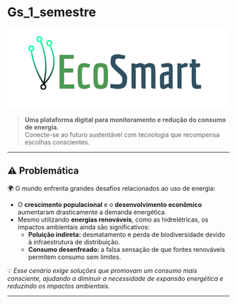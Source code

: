 # Gs_1_semestre

![EcoSmart Logo](./imgs/EcoSmart_semfundo.png)  
> **Uma plataforma digital para monitoramento e redução do consumo de energia.**  
> Conecte-se ao futuro sustentável com tecnologia que recompensa escolhas conscientes.  

---

## ⚠️ **Problemática**  

🌍 O mundo enfrenta grandes desafios relacionados ao uso de energia:  
- O **crescimento populacional** e o **desenvolvimento econômico** aumentaram drasticamente a demanda energética.  
- Mesmo utilizando **energias renováveis**, como as hidrelétricas, os impactos ambientais ainda são significativos:  
  - **Poluição indireta:** desmatamento e perda de biodiversidade devido à infraestrutura de distribuição.  
  - **Consumo desenfreado:** a falsa sensação de que fontes renováveis permitem consumo sem limites.  

💡 *Esse cenário exige soluções que promovam um consumo mais consciente, ajudando a diminuir a necessidade de expansão energética e reduzindo os impactos ambientais.*

---